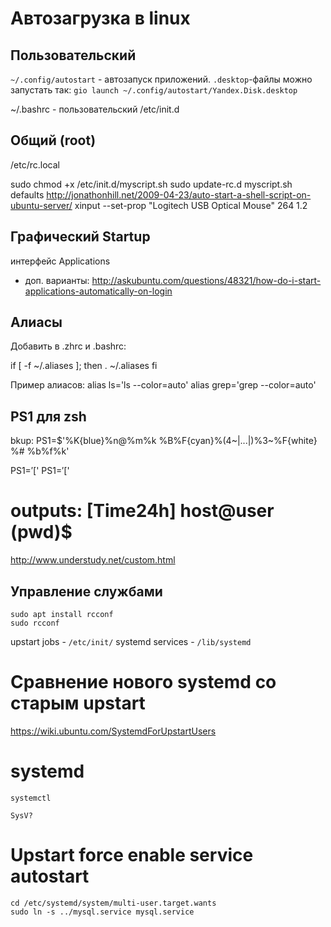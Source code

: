# Автозагрузка в linux

## Пользовательский

`~/.config/autostart` - автозапуск приложений. `.desktop`-файлы можно запустать так: `gio launch ~/.config/autostart/Yandex.Disk.desktop`

~/.bashrc - пользовательский
/etc/init.d

## Общий (root)

/etc/rc.local

sudo chmod +x /etc/init.d/myscript.sh
sudo update-rc.d myscript.sh defaults
http://jonathonhill.net/2009-04-23/auto-start-a-shell-script-on-ubuntu-server/
xinput --set-prop "Logitech USB Optical Mouse" 264 1.2

## Графический Startup

интерфейс Applications

+ доп. варианты:
http://askubuntu.com/questions/48321/how-do-i-start-applications-automatically-on-login

## Алиасы

Добавить в .zhrc и .bashrc:

if [ -f ~/.aliases ]; then
    . ~/.aliases
fi

Пример алиасов:
alias ls='ls --color=auto'
alias grep='grep --color=auto'

## PS1 для zsh

bkup: PS1=$'%K{blue}%n@%m%k %B%F{cyan}%(4~|...|)%3~%F{white} %# %b%f%k'

PS1=$'[%T] %m@%n (%/)$'
PS1=$'[%T] %m@%n (%#)$'
# outputs: [Time24h] host@user (pwd)$
http://www.understudy.net/custom.html


## Управление службами

```
sudo apt install rcconf
sudo rcconf
```

upstart jobs - `/etc/init/`
systemd services - `/lib/systemd`

# Сравнение нового systemd со старым upstart

https://wiki.ubuntu.com/SystemdForUpstartUsers

# systemd

`systemctl`

`SysV?`

# Upstart force enable service autostart

```
cd /etc/systemd/system/multi-user.target.wants
sudo ln -s ../mysql.service mysql.service
```
